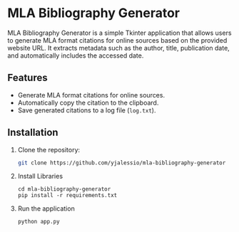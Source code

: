 # MLA Bibliography Generator

MLA Bibliography Generator is a simple Tkinter application that allows users to generate MLA format citations for online sources based on the provided website URL. It extracts metadata such as the author, title, publication date, and automatically includes the accessed date.

## Features

- Generate MLA format citations for online sources.
- Automatically copy the citation to the clipboard.
- Save generated citations to a log file (`log.txt`).

  
## Installation

1. Clone the repository:

   ```bash
   git clone https://github.com/yjalessio/mla-bibliography-generator
    ```
2. Install Libraries
   ```
   cd mla-bibliography-generator
   pip install -r requirements.txt
   ```
3. Run the application
   ```
   python app.py
   ```


   
